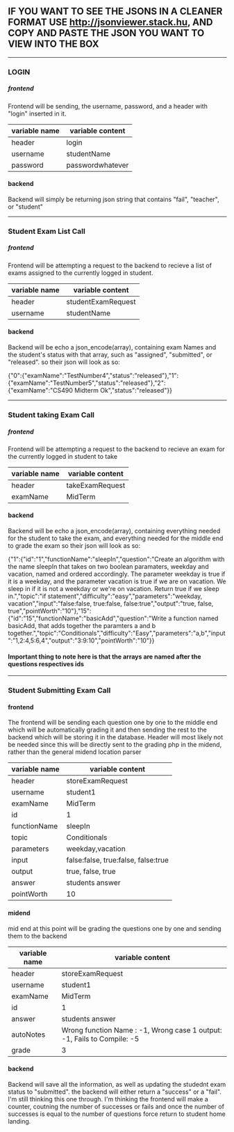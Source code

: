 
## IF YOU WANT TO SEE THE JSONS IN A CLEANER FORMAT USE http://jsonviewer.stack.hu, AND COPY AND PASTE THE JSON YOU WANT TO VIEW INTO THE BOX
-----------------------------

### LOGIN 
##### frontend
Frontend will be sending, the username, password, and a header with "login" inserted in it.

|variable name| variable content|
|---|---|
|header  |login|
|username | studentName|
|password | passwordwhatever| 
#### backend
Backend will simply be returning json string that contains "fail", "teacher", or "student"

-------

###  Student Exam List Call 
##### frontend
Frontend will be attempting a request to the backend to recieve a list of exams assigned to the currently logged in student.

|variable name| variable content|
|---|---|
|header  |studentExamRequest|
|username | studentName|
#### backend
Backend will be echo a json_encode(array), containing exam Names and the student's status with that array, such as "assigned",
"submitted", or "released".
so their json will look as so:

{"0":{"examName":"TestNumber4","status":"released"},"1":{"examName":"TestNumber5","status":"released"},"2":{"examName":"CS490 Midterm Ok","status":"released"}}

-------

### Student taking Exam Call
##### frontend
Frontend will be attempting a request to the backend to recieve an exam for the currently logged in student to take

|variable name| variable content|
|---|---|
|header  |takeExamRequest|
|examName | MidTerm|
#### backend
Backend will be echo a json_encode(array), containing everything needed for the student to take the exam, and everything needed for the
middle end to grade the exam
so their json will look as so:

{"1":{"id":"1","functionName":"sleepIn","question":"Create an algorithm with the name sleepIn that takes on two boolean paramaters, weekday and vacation, named and ordered accordingly. The parameter weekday is true if it is a weekday, and the parameter vacation is true if we are on vacation. We sleep in if it is not a weekday or we're on vacation. Return true if we sleep in.","topic":"if statement","difficulty":"easy","parameters":"weekday, vacation","input":"false:false, true:false, false:true","output":"true, false, true","pointWorth":"10"},"15":{"id":"15","functionName":"basicAdd","question":"Write a function named basicAdd, that adds together the paramters a and b together.","topic":"Conditionals","difficulty":"Easy","parameters":"a,b","input":"1,2:4,5:6,4","output":"3:9:10","pointWorth":"10"}}

#### Important thing to note here is that the arrays are named after the questions respectives ids

--------------------

### Student Submitting Exam Call
#### frontend

The frontend will be sending each question one by one to the middle end which will be automatically grading it and then sending the rest to the backend which will be storing it in the database. Header will most likely not be needed since this will be directly sent to the grading php in the midend, rather than the general midend location parser

|variable name| variable content|
|---|---|
|header  |storeExamRequest|
|username|  student1 |
|examName | MidTerm|
|id  |1|
|functionName | sleepIn|
|topic  |Conditionals|
|parameters | weekday,vacation|
|input | false:false, true:false, false:true
|output |true, false, true|
|answer | students answer|
|pointWorth| 10|
#### midend
mid end at this point will be grading the questions one by one and sending them to the backend

|variable name| variable content|
|---|---|
|header  |storeExamRequest|
|username| student1|
|examName | MidTerm|
|id  |1
|answer | students answer|
|autoNotes| Wrong function Name : -1, Wrong case 1 output: -1, Fails to Compile: -5|
|grade|3|

#### backend
Backend will save all the information, as well as updating the studednt exam status to "submitted".
the backend will either return a "success" or a "fail". I'm still thinking this one through. I'm thinking the frontend will make a counter, coutning the number of successes or fails and once the number of successes is equal to the number of questions force return to student home landing.













